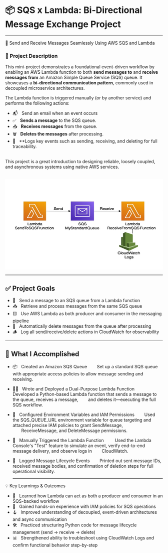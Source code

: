 # 📦 SQS x Lambda: Bi-Directional Message Exchange Project

---

🔁 Send and Receive Messages Seamlessly Using AWS SQS and Lambda


### 📌 Project Description

This mini-project demonstrates a foundational event-driven workflow by enabling an AWS Lambda function to both **send messages to** and **receive messages from** an Amazon Simple Queue Service (SQS) queue. It showcases a **bi-directional communication pattern**, commonly used in decoupled microservice architectures.

The Lambda function is triggered manually (or by another service) and performs the following actions:
 - 📬 &nbsp;&nbsp;Send an email when an event occurs
 - ✅ &nbsp;&nbsp;**Sends a message** to the SQS queue.
 - 📥 &nbsp;&nbsp;**Receives messages** from the queue.
 - 🗑️ &nbsp;&nbsp;**Deletes the messages** after processing.
 - 🧾 &nbsp;&nbsp;**Logs key events such as sending, receiving, and deleting for full traceability.
<br>
This project is a great introduction to designing reliable, loosely coupled, and asynchronous systems using native AWS services.
<br><br>

![Alt Text](700x400_sqs_lambda_cloudwatch_lc.jpg)

---

##  ✅ Project Goals

 - 📨 &nbsp;&nbsp;Send a message to an SQS queue from a Lambda function
-  📥 &nbsp;&nbsp;Retrieve and process messages from the same SQS queue
-  🟨 &nbsp;&nbsp;Use AWS Lambda as both producer and consumer in the messaging pipeline
-  🧼 &nbsp;&nbsp;Automatically delete messages from the queue after processing
-  🪵 &nbsp;&nbsp;Log all send/receive/delete actions in CloudWatch for observability

---

## 🔧 What I Accomplished

- 📦 &nbsp;&nbsp;Created an Amazon SQS Queue
      &nbsp;&nbsp;&nbsp;&nbsp;&nbsp;&nbsp;&nbsp;Set up a standard SQS queue with appropriate access policies to allow message sending and receiving.
- 🧑‍💻 &nbsp;&nbsp;Wrote and Deployed a Dual-Purpose Lambda Function
      &nbsp;&nbsp;&nbsp;&nbsp;&nbsp;&nbsp;&nbsp; Developed a Python-based Lambda function that sends a message to the queue, receives a message,
      &nbsp;&nbsp;&nbsp;&nbsp;&nbsp;&nbsp;&nbsp;and deletes it—executing the full SQS workflow.
- 🔐 &nbsp;&nbsp;Configured Environment Variables and IAM Permissions
      &nbsp;&nbsp;&nbsp;&nbsp;&nbsp;&nbsp;&nbsp;Used the SQS_QUEUE_URL environment variable for queue targeting and attached precise IAM policies to grant SendMessage, 
      &nbsp;&nbsp;&nbsp;&nbsp;&nbsp;&nbsp;&nbsp;ReceiveMessage, and DeleteMessage permissions.
- 🧪 &nbsp;&nbsp;Manually Triggered the Lambda Function
     &nbsp;&nbsp;&nbsp;&nbsp;&nbsp;&nbsp;&nbsp; Used the Lambda Console's "Test" feature to simulate an event, verify end-to-end message delivery, and observe logs in 
     &nbsp;&nbsp;&nbsp;&nbsp;&nbsp;&nbsp;&nbsp;CloudWatch.
- 📄 &nbsp;&nbsp;Logged Message Lifecycle Events
      &nbsp;&nbsp;&nbsp;&nbsp;&nbsp;&nbsp;&nbsp;Printed out sent message IDs, received message bodies, and confirmation of deletion steps for full operational visibility.
    
  --- 
    
💡 Key Learnings & Outcomes

- 🔁 &nbsp;&nbsp;Learned how Lambda can act as both a producer and consumer in an SQS-backed workflow
- 🔑 &nbsp;&nbsp;Gained hands-on experience with IAM policies for SQS operations
- 🪝 &nbsp;&nbsp;Improved understanding of decoupled, event-driven architectures and async communication
- 🛠️ &nbsp;&nbsp;Practiced structuring Python code for message lifecycle management (send → receive → delete)
- 📊 &nbsp;&nbsp;Strengthened ability to troubleshoot using CloudWatch Logs and confirm functional behavior step-by-step



